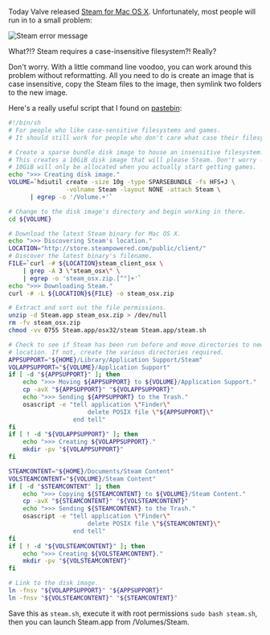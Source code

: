 Today Valve released [Steam for Mac OS X](http://store.steampowered.com/news/3818/).  Unfortunately, most people will run in to a small problem:

![Steam error message](http://media.jipsta.com/img/steam_error.png)

What?!?  Steam requires a case-insensitive filesystem?!  Really?

Don't worry.  With a little command line voodoo, you can work around this problem without reformatting.  All you need to do is create an image that is case insensitive, copy the Steam files to the image, then symlink two folders to the new image.

Here's a really useful script that I found on [pastebin](http://pastebin.com/pj7gh5Q5):

~~~bash
#!/bin/sh
# For people who like case-sensitive filesystems and games.
# It should still work for people who don't care what case their filesystem is.

# Create a sparse bundle disk image to house an insensitive filesystem.
# This creates a 10GiB disk image that will please Steam. Don't worry -- those
# 10GiB will only be allocated when you actually start getting games.
echo ">>> Creating disk image."
VOLUME=`hdiutil create -size 10g -type SPARSEBUNDLE -fs HFS+J \
                -volname Steam -layout NONE -attach Steam \
      | egrep -o '/Volume.+'`

# Change to the disk image's directory and begin working in there.
cd ${VOLUME}

# Download the latest Steam binary for Mac OS X.
echo ">>> Discovering Steam's location."
LOCATION="http://store.steampowered.com/public/client/"
# Discover the latest binary's filename.
FILE=`curl -# ${LOCATION}steam_client_osx \
    | grep -A 3 \"steam_osx\" \
    | egrep -o 'steam_osx.zip.[^"]+'`
echo ">>> Downloading Steam."
curl -# -L ${LOCATION}${FILE} -o steam_osx.zip

# Extract and sort out the file permissions.
unzip -d Steam.app steam_osx.zip > /dev/null
rm -fv steam_osx.zip
chmod -vv 0755 Steam.app/osx32/steam Steam.app/steam.sh

# Check to see if Steam has been run before and move directories to new
# location. If not, create the various directories required.
APPSUPPORT="${HOME}/Library/Application Support/Steam"
VOLAPPSUPPORT="${VOLUME}/Application Support"
if [ -d "${APPSUPPORT}" ]; then
    echo ">>> Moving ${APPSUPPORT} to ${VOLUME}/Application Support."
    cp -avX "${APPSUPPORT}" "${VOLAPPSUPPORT}"
    echo ">>> Sending ${APPSUPPORT} to the Trash."
    osascript -e "tell application \"Finder\"
                      delete POSIX file \"${APPSUPPORT}\"
                  end tell"
fi
if [ ! -d "${VOLAPPSUPPORT}" ]; then
    echo ">>> Creating ${VOLAPPSUPPORT}."
    mkdir -pv "${VOLAPPSUPPORT}"
fi

STEAMCONTENT="${HOME}/Documents/Steam Content"
VOLSTEAMCONTENT="${VOLUME}/Steam Content"
if [ -d "$STEAMCONTENT" ]; then
    echo ">>> Copying ${STEAMCONTENT} to ${VOLUME}/Steam Content."
    cp -avX "${STEAMCONTENT}" "${VOLSTEAMCONTENT}"
    echo ">>> Sending ${STEAMCONTENT} to the Trash."
    osascript -e "tell application \"Finder\"
                      delete POSIX file \"${STEAMCONTENT}\"
                  end tell"
fi
if [ ! -d "${VOLSTEAMCONTENT}" ]; then
    echo ">>> Creating ${VOLSTEAMCONTENT}."
    mkdir -pv "${VOLSTEAMCONTENT}"
fi

# Link to the disk image.
ln -fnsv "${VOLAPPSUPPORT}" "${APPSUPPORT}"
ln -fnsv "${VOLSTEAMCONTENT}" "${STEAMCONTENT}"
~~~

Save this as `steam.sh`, execute it with root permissions `sudo bash steam.sh`, then you can launch Steam.app from /Volumes/Steam.
